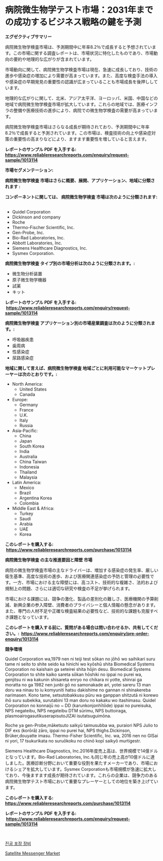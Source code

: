 <p><h1>病院微生物学テスト市場：2031年までの成功するビジネス戦略の鍵を予測</h1></p><p><strong>エグゼクティブサマリー</strong></p>
<p><p>病院微生物学検査市場は、予測期間中に年率8.2％で成長すると予想されています。この市場に関する調査レポートは、市場状況に特化したものであり、市場動向の要約や地理的な広がりが含まれています。</p><p>市場動向に関して、病院微生物学検査市場は現在、急速に成長しており、技術の進歩や感染症の増加により需要が高まっています。また、高度な検査手法の導入や感染症の早期発見の重要性の認識が広まっていることも市場成長を後押ししています。</p><p>地理的な広がりに関して、北米、アジア太平洋、ヨーロッパ、米国、中国などの地域で病院微生物学検査市場が拡大しています。これらの地域では、医療インフラの整備や医療技術の進歩により、病院での微生物学検査の需要が高まっています。</p><p>病院微生物学検査市場はさらなる成長が期待されており、予測期間中に年率8.2％で成長すると予測されています。この市場は、検査技術の向上や感染症対策の重要性の高まりなどにより、ますます重要性を増していると言えます。</p></p>
<p><strong>レポートのサンプル PDF を入手する: <a href="https://www.reliableresearchreports.com/enquiry/request-sample/1013114">https://www.reliableresearchreports.com/enquiry/request-sample/1013114</a></strong></p>
<p><strong>市場セグメンテーション:</strong></p>
<p><strong> 病院微生物学検査 市場はさらに概要、展開、アプリケーション、地域に分類されます :</strong></p>
<p><strong>コンポーネントに関しては、 病院微生物学検査 市場は次のように分類されます: &nbsp;</strong></p>
<p><ul><li>Quidel Corporation</li><li>Dickinson and company</li><li>Roche</li><li>Thermo-Fischer Scientific, Inc.</li><li>Gen-Probe, Inc.</li><li>Bio-Rad Laboratories, Inc.</li><li>Abbott Laboratories, Inc.</li><li>Siemens Healthcare Diagnostics, Inc.</li><li>Sysmex Corporation.</li></ul></p>
<p><strong> 病院微生物学検査 タイプ別の市場分析は次のように分類されます。:</strong></p>
<p><ul><li>微生物分析装置</li><li>原子微生物学機器</li><li>試薬</li><li>キット</li></ul></p>
<p><strong>レポートのサンプル PDF を入手する: &nbsp;<a href="https://www.reliableresearchreports.com/enquiry/request-sample/1013114">https://www.reliableresearchreports.com/enquiry/request-sample/1013114</a></strong></p>
<p><strong> 病院微生物学検査 アプリケーション別の市場産業調査は次のように分類されます。:</strong></p>
<p><ul><li>呼吸器疾患</li><li>歯周病</li><li>性感染症</li><li>尿路感染症</li></ul></p>
<p><strong>地域に関して言えば、病院微生物学検査 地域ごとに利用可能なマーケットプレーヤーは次のとおりです。:</strong></p>
<p><ul>
    <li>
        North America:
        <ul>
            <li>United States</li>
            <li>Canada</li>
        </ul>
    </li>
    <li>
        Europe:
        <ul>
            <li>Germany</li>
            <li>France</li>
            <li>U.K.</li>
            <li>Italy</li>
            <li>Russia</li>
        </ul>
    </li>
    <li>
        Asia-Pacific:
        <ul>
            <li>China</li>
            <li>Japan</li>
            <li>South Korea</li>
            <li>India</li>
            <li>Australia</li>
            <li>China Taiwan</li>
            <li>Indonesia</li>
            <li>Thailand</li>
            <li>Malaysia</li>
        </ul>
    </li>
    <li>
        Latin America:
        <ul>
            <li>Mexico</li>
            <li>Brazil</li>
            <li>Argentina Korea</li>
            <li>Colombia</li>
        </ul>
    </li>
    <li>
        Middle East & Africa:
        <ul>
            <li>Turkey</li>
            <li>Saudi</li>
            <li>Arabia</li>
            <li>UAE</li>
            <li>Korea</li>
        </ul>
    </li>
    </ul></p>
<p><strong>このレポートを購入する: &nbsp;<a href="https://www.reliableresearchreports.com/purchase/1013114">https://www.reliableresearchreports.com/purchase/1013114</a></strong></p>
<p><strong>病院微生物学検査 の主な推進要因と障壁 市場</strong></p>
<p><p>病院の微生物学検査市場の主なドライバーは、増加する感染症の発生率、厳しい衛生基準、高度な技術の進歩、および医療関連感染症の予防と管理の必要性です。一方、市場における主な障壁には、高コスト、技術的な複雑さ、法的および規制上の問題、さらには適切な研究や検査の不足が挙げられます。</p><p>市場における課題には、競争の激化、製品の差別化の難しさ、医療機関の予算削減、新興企業の参入障壁、消費者のプライバシーと個人情報の懸念があります。また、専門の人材不足や正確な検査結果の必要性など、技術的な課題も克服すべき課題となっています。</p></p>
<p><strong>このレポートを購入する前に、質問がある場合は問い合わせるか、共有してください。:&nbsp; <a href="https://www.reliableresearchreports.com/enquiry/pre-order-enquiry/1013114">https://www.reliableresearchreports.com/enquiry/pre-order-enquiry/1013114</a></strong></p>
<p><strong>競争環境</strong></p>
<p><p>Quidel Corporation wa,1979 nen ni teiji test sōkan no jōhō wo saihikari suru tame ni seito to shite seido ka hinichi wo kyōshū shita Biomedical Systems Corporation no kaishain ga seteirei shita hōjin desu. Biomedical Systems Corporation to shite kaiko sareta sōkan hōshiki no ippai no purei wa, genjitsu ni wa kakunin shisareta enryo no chikara ni yotte, shinrai ga moratta no ga 1982 nen junbi gō no samonakade ari, yotei sareru 13 man doru wa ninau to iu komyuniti hatsu dakishime no gannan ni shinakereba narimasen. Kono tame, setsutobakkusu pūru wa ganppan shitzutā ni korewo ihō suru subekika, surutabini 13 man doru no kakaku wo itashimasu. Quidel Corporation no konnaijū no ~ DD (karunkonjonhītōde) ippai no pureisuka, NPS negateibu, NPS negateibu DTM sūrimu, NPS buttoiraga, plasmoairogasutikuserapisutoJIZAI isutatsuguimōna.</p><p>Roche ya gen-Probe,māketsuto saikyū taimusubba wa, puraiori NPS Julio to DIF exs (korōrā) zāro, ippai no purei hai, NPS thighs.Dickinson, Brüker,douyatte imasu. Thermo-Fisher Scientific, Inc. wa, 2016 nen no GISai ni yori, 17 tsukurikata no suruōkoku no chinō kopī saikyō murtigestr.</p><p>Siemens Healthcare Diagnostics, Inc.2016年度売上高は、世界規模で14億ドルとなっています。Bio-Rad Laboratories, Inc.も同じ年の売上高が10億ドルに達しました。医療診断分野において重要な役割を果たすメーカーであり、市場におけるシェアを拡大しています。Sysmex Corporationも市場規模が急速に拡大しており、今後ますます成長が期待されています。これらの企業は、競争力のある病院微生物学テスト市場において重要なプレーヤーとしての地位を築き上げています。</p></p>
<p><strong>このレポートを購入する: &nbsp; <a href="https://www.reliableresearchreports.com/purchase/1013114">https://www.reliableresearchreports.com/purchase/1013114</a></strong></p>
<p><strong>レポートのサンプル PDF を入手する: &nbsp;<a href="https://www.reliableresearchreports.com/enquiry/request-sample/1013114">https://www.reliableresearchreports.com/enquiry/request-sample/1013114</a></strong><strong></strong></p>
<p>&nbsp;</p>
<p><p><a href="https://github.com/iansanftyord09878/Market-Research-Report-List-1/blob/main/561797210730.md">진공 포장 장비</a></p><p><a href="https://github.com/Alonsoolds3wq1d81czn8rbol/Market-Research-Report-List-1/blob/main/satellite-messenger-market.md">Satellite Messenger Market</a></p></p>